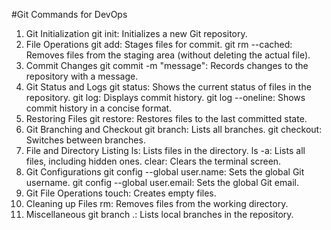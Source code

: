 #Git Commands for DevOps
1. Git Initialization
git init: Initializes a new Git repository.
2. File Operations
git add: Stages files for commit.
git rm --cached: Removes files from the staging area (without deleting the actual file).
3. Commit Changes
git commit -m "message": Records changes to the repository with a message.
4. Git Status and Logs
git status: Shows the current status of files in the repository.
git log: Displays commit history.
git log --oneline: Shows commit history in a concise format.
5. Restoring Files
git restore: Restores files to the last committed state.
6. Git Branching and Checkout
git branch: Lists all branches.
git checkout: Switches between branches.
7. File and Directory Listing
ls: Lists files in the directory.
ls -a: Lists all files, including hidden ones.
clear: Clears the terminal screen.
8. Git Configurations
git config --global user.name: Sets the global Git username.
git config --global user.email: Sets the global Git email.
9. Git File Operations
touch: Creates empty files.
10. Cleaning up Files
rm: Removes files from the working directory.
11. Miscellaneous
git branch .: Lists local branches in the repository.
